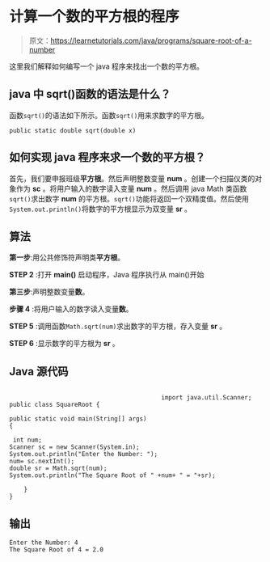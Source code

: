 # 计算一个数的平方根的程序

> 原文：<https://learnetutorials.com/java/programs/square-root-of-a-number>

这里我们解释如何编写一个 java 程序来找出一个数的平方根。

## java 中 sqrt()函数的语法是什么？

函数`sqrt()`的语法如下所示。函数`sqrt()`用来求数字的平方根。

`public static double sqrt(double x)`

## 如何实现 java 程序来求一个数的平方根？

首先，我们要申报班级**平方根**。然后声明整数变量 **num** 。创建一个扫描仪类的对象作为 **sc** 。将用户输入的数字读入变量 **num** 。然后调用 java Math 类函数`sqrt()`求出数字 **num** 的平方根。`sqrt()`功能将返回一个双精度值。然后使用`System.out.println()`将数字的平方根显示为双变量 **sr** 。

## 算法

**第一步**:用公共修饰符声明类**平方根**。

**STEP 2** :打开 **main()** 启动程序，Java 程序执行从 main()开始

**第三步**:声明整数变量**数**。

**步骤 4** :将用户输入的数字读入变量**数**。

**STEP 5** :调用函数`Math.sqrt(num)`求出数字的平方根，存入变量 **sr** 。

**STEP 6** :显示数字的平方根为 **sr** 。

## Java 源代码

```

                                          import java.util.Scanner;
public class SquareRoot { 

public static void main(String[] args)  
{ 

 int num;
Scanner sc = new Scanner(System.in);
System.out.println("Enter the Number: ");
num= sc.nextInt();
double sr = Math.sqrt(num);      
System.out.println("The Square Root of " +num+ " = "+sr); 

    } 
} 

```

## 输出

```
Enter the Number: 4
The Square Root of 4 = 2.0
```